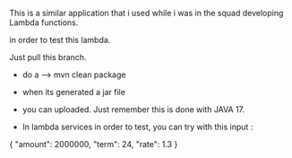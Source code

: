 This is a similar application that i used while i was in the squad developing Lambda functions.

in order to test this lambda.

Just pull this branch.

- do a --> mvn clean package
- when its generated a jar file
- you can uploaded. Just remember this is done with JAVA 17.

- In lambda services in order to test, you can try with this input :

 {
  "amount": 2000000,
  "term": 24,
  "rate": 1.3
}
